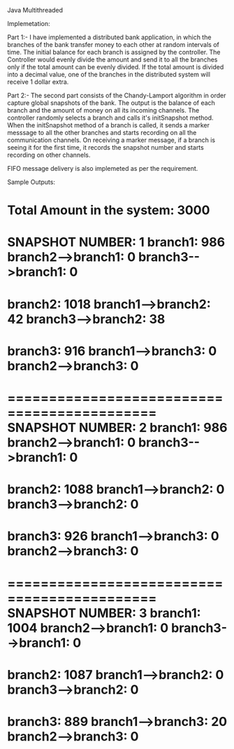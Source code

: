 Java Multithreaded

Implemetation:

Part 1:- I have implemented a distributed bank application, in which the branches of the bank transfer money to each other at random intervals of time. 
The initial balance for each branch is assigned by the controller.
The Controller would evenly divide the amount and send it to all the branches only if the total amount can be evenly divided.
If the total amount is divided into a decimal value, one of the branches in the distributed system will receive 1 dollar extra.

Part 2:- The second part consists of the Chandy-Lamport algorithm in order capture global snapshots of the bank. 
The output is the balance of each branch and the amount of money on all its incoming channels.
The controller randomly selects a branch and calls it's initSnapshot method. When the initSnapshot method of a branch is called, it sends a marker messsage to all the other branches and starts recording on all the communication channels. On receiving a marker message, if a branch is seeing it for the first time, it records the snapshot number and starts recording on other channels.

FIFO message delivery is also implemeted as per the requirement.


Sample Outputs:

Total Amount in the system: 3000
============================================
SNAPSHOT NUMBER: 1
branch1: 986
branch2-->branch1: 0
branch3-->branch1: 0
============================================
branch2: 1018
branch1-->branch2: 42
branch3-->branch2: 38
============================================
branch3: 916
branch1-->branch3: 0
branch2-->branch3: 0
============================================
============================================
SNAPSHOT NUMBER: 2
branch1: 986
branch2-->branch1: 0
branch3-->branch1: 0
============================================
branch2: 1088
branch1-->branch2: 0
branch3-->branch2: 0
============================================
branch3: 926
branch1-->branch3: 0
branch2-->branch3: 0
============================================
============================================
SNAPSHOT NUMBER: 3
branch1: 1004
branch2-->branch1: 0
branch3-->branch1: 0
============================================
branch2: 1087
branch1-->branch2: 0
branch3-->branch2: 0
============================================
branch3: 889
branch1-->branch3: 20
branch2-->branch3: 0
============================================
